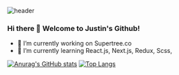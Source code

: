 ![header](https://capsule-render.vercel.app/api?type=Waving&color=auto&height=300&section=header&text=Justin's%Github&fontSize=90&fontColor=#fff)

### Hi there 👋  Welcome to Justin's Github!

- 🔭 I’m currently working on Supertree.co
- 🌱 I’m currently learning React.js, Next.js, Redux, Scss, 


[![Anurag's GitHub stats](https://github-readme-stats.vercel.app/api?username=JustinFEDev)](https://github.com/JustinFEDev/github-readme-stats)
[![Top Langs](https://github-readme-stats.vercel.app/api/top-langs/?username=JustinFEDev)](https://github.com/JustinFEDev/github-readme-stats)

<!--
**JustinFEdev/JustinFEdev** is a ✨ _special_ ✨ repository because its `README.md` (this file) appears on your GitHub profile.

Here are some ideas to get you started:

- 👯 I’m looking to collaborate on ...
- 🤔 I’m looking for help with ...
- 💬 Ask me about ...
- 📫 How to reach me: ...
- 😄 Pronouns: ...
- ⚡ Fun fact: ...
![Footer](https://capsule-render.vercel.app/api?type=waving&color=auto&height=200&section=footer)
-->
